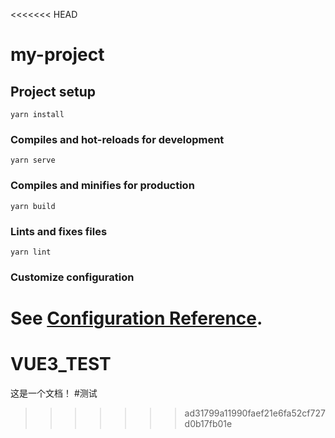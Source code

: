 <<<<<<< HEAD
# my-project

## Project setup
```
yarn install
```

### Compiles and hot-reloads for development
```
yarn serve
```

### Compiles and minifies for production
```
yarn build
```

### Lints and fixes files
```
yarn lint
```

### Customize configuration
See [Configuration Reference](https://cli.vuejs.org/config/).
=======
# VUE3_TEST
这是一个文档！
#测试
>>>>>>> ad31799a11990faef21e6fa52cf727d0b17fb01e
